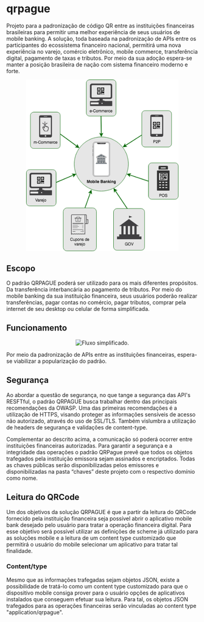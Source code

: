 # qrpague

Projeto para a padronização de código QR entre as instituições financeiras brasileiras para permitir uma melhor experiência de seus usuários de mobile banking. A solução, toda baseada na padronização de APIs entre os participantes do ecossistema financeiro nacional, permitirá uma nova experiência no varejo, comércio eletrônico, mobile commerce, transferência digital, pagamento de taxas e tributos. Por meio da sua adoção espera-se manter a posição brasileira de nação com sistema financeiro moderno e forte.

<p align="center">
  <img src="https://raw.githubusercontent.com/qrpague/qrpague/master/imagens/QRPague-Pagamento.png" width="400" title="Escopo da solução">
</p>

## Escopo

O padrão QRPAGUE poderá ser utilizado para os mais diferentes propósitos. Da transferência interbancária ao pagamento de tributos. Por meio do mobile banking da sua instituição financeira, seus usuários poderão realizar transferências, pagar contas no comércio, pagar tributos, comprar pela internet de seu desktop ou celular de forma simplificada.

## Funcionamento

<p align="center">
  <img src="https://raw.githubusercontent.com/qrpague/qrpague/master/imagens/QRPague-Funcionamento.png" width="500" title="Fluxo simplificado.">
</p>

Por meio da padronização de APIs entre as instituições financeiras, espera-se viabilizar a popularização do padrão.

## Segurança

Ao abordar a questão de segurança, no que tange a segurança das API's RESFTful, o padrão QRPAGUE busca trabalhar dentro das principais recomendações da OWASP. Uma das primeiras recomendações é a utilização de HTTPS, visando proteger as informações sensíveis de acesso não autorizado, através do uso de SSL/TLS. Também vislumbra a utilização de headers de segurança e validações de content-type.

Complementar ao descrito acima, a comunicação só poderá ocorrer entre instituições financeiras autorizadas. Para garantir a segurança e a integridade das operações o padrão QRPague prevê que todos os objetos trafegados pela instituição emissora sejam assinados e encriptados. Todas as chaves públicas serão disponibilizadas pelos emissores e disponibilizadas na pasta “chaves” deste projeto com o respectivo domínio como nome. 

## Leitura do QRCode

Um dos objetivos da solução QRPAGUE é que a partir da leitura do QRCode fornecido pela instituição financeira seja possível abrir o aplicativo mobile bank desejado pelo usuário para tratar a operação financeira digital. Para esse objetivo será possível utilizar as definições de scheme já utilizado para as soluções mobile e a leitura de um content type customizado que permitirá o usuário do mobile selecionar um aplicativo para tratar tal finalidade.

### Content/type

Mesmo que as informações trafegadas sejam objetos JSON, existe a possibilidade de tratá-lo como um content type customizado para que o dispositivo mobile consiga prover para o usuário opções de aplicativos instalados que conseguem efetuar sua leitura. Para tal, os objetos JSON trafegados para as operações financeiras serão vinculadas ao content type "application/qrpague".
